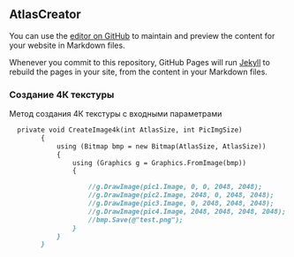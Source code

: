## AtlasCreator

You can use the [editor on GitHub](https://github.com/anomal3/AtlasCreator/edit/gh-pages/index.md) to maintain and preview the content for your website in Markdown files.

Whenever you commit to this repository, GitHub Pages will run [Jekyll](https://jekyllrb.com/) to rebuild the pages in your site, from the content in your Markdown files.

### Создание 4К текстуры

Метод создания 4К текстуры с входными параметрами

```markdown
  private void CreateImage4k(int AtlasSize, int PicImgSize)
        {
            using (Bitmap bmp = new Bitmap(AtlasSize, AtlasSize))
            {
                using (Graphics g = Graphics.FromImage(bmp))
                {

                    //g.DrawImage(pic1.Image, 0, 0, 2048, 2048);
                    //g.DrawImage(pic2.Image, 2048, 0, 2048, 2048);
                    //g.DrawImage(pic3.Image, 0, 2048, 2048, 2048);
                    //g.DrawImage(pic4.Image, 2048, 2048, 2048, 2048);
                    //bmp.Save(@"test.png");
                }
            }
        }
```


